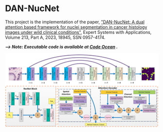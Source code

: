 # DAN-NucNet
This project is the implementation of the paper, ["DAN-NucNet: A dual attention based framework for nuclei segmentation in cancer histology images under wild clinical conditions"](https://doi.org/10.1016/j.eswa.2022.118945),
Expert Systems with Applications, Volume 213, Part A, 2023, 18945, SSN 0957-4174.

___--> Note: Executable code is available at [Code Ocean](https://codeocean.com/capsule/7807470/tree) .___

![](/assets/DANNucNet.jpg)
